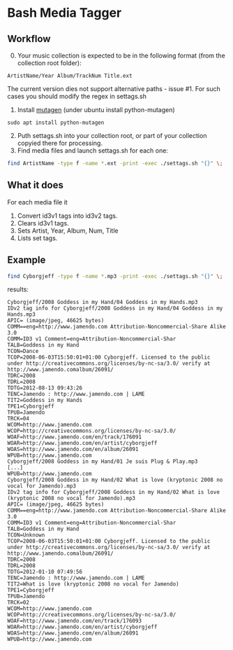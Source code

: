 Bash Media Tagger
===
## Workflow
0. Your music collection is expected to be in the following format (from the collection root folder): 
  ```
  ArtistName/Year Album/TrackNum Title.ext
  ``` 
  The current version dies not support alternative paths - issue #1. For such cases you should modify the regex in settags.sh
1. Install [mutagen](https://github.com/quodlibet/mutagen) (under ubuntu install python-mutagen) 
  ```
  sudo apt install python-mutagen
  ```
2. Puth settags.sh into your collection root, or part of your collection copyied there for processing.
3. Find media files and launch settags.sh for each one: 
  ```sh
  find ArtistName -type f -name *.ext -print -exec ./settags.sh "{}" \;
  ```
  ## What it does
  For each media file it
  1. Convert id3v1 tags into id3v2 tags.
  2. Clears id3v1 tags.
  3. Sets Artist, Year, Album, Num, Title
  4. Lists set tags. 
## Example
```sh
find Cyborgjeff -type f -name *.mp3 -print -exec ./settags.sh "{}" \;
```
results:
```
Cyborgjeff/2008 Goddess in my Hand/04 Goddess in my Hands.mp3
IDv2 tag info for Cyborgjeff/2008 Goddess in my Hand/04 Goddess in my Hands.mp3 
APIC= (image/jpeg, 46625 bytes)
COMM==eng=http://www.jamendo.com Attribution-Noncommercial-Share Alike 3.0
COMM=ID3 v1 Comment=eng=Attribution-Noncommercial-Shar
TALB=Goddess in my Hand
TCON=Dance
TCOP=2008-06-03T15:50:01+01:00 Cyborgjeff. Licensed to the public under http://creativecommons.org/licenses/by-nc-sa/3.0/ verify at http://www.jamendo.comalbum/26091/
TDRC=2008
TDRL=2008
TDTG=2012-08-13 09:43:26
TENC=Jamendo : http://www.jamendo.com | LAME
TIT2=Goddess in my Hands
TPE1=Cyborgjeff
TPUB=Jamendo
TRCK=04
WCOM=http://www.jamendo.com
WCOP=http://creativecommons.org/licenses/by-nc-sa/3.0/
WOAF=http://www.jamendo.com/en/track/176091
WOAR=http://www.jamendo.com/en/artist/cyborgjeff
WOAS=http://www.jamendo.com/en/album/26091
WPUB=http://www.jamendo.com 
Cyborgjeff/2008 Goddess in my Hand/01 Je suis Plug & Play.mp3
[...]
WPUB=http://www.jamendo.com 
Cyborgjeff/2008 Goddess in my Hand/02 What is love (kryptonic 2008 no vocal for Jamendo).mp3
IDv2 tag info for Cyborgjeff/2008 Goddess in my Hand/02 What is love (kryptonic 2008 no vocal for Jamendo).mp3 
APIC= (image/jpeg, 46625 bytes)
COMM==eng=http://www.jamendo.com Attribution-Noncommercial-Share Alike 3.0
COMM=ID3 v1 Comment=eng=Attribution-Noncommercial-Shar
TALB=Goddess in my Hand
TCON=Unknown
TCOP=2008-06-03T15:50:01+01:00 Cyborgjeff. Licensed to the public under http://creativecommons.org/licenses/by-nc-sa/3.0/ verify at http://www.jamendo.comalbum/26091/
TDRC=2008
TDRL=2008
TDTG=2012-01-10 07:49:56
TENC=Jamendo : http://www.jamendo.com | LAME
TIT2=What is love (kryptonic 2008 no vocal for Jamendo)
TPE1=Cyborgjeff
TPUB=Jamendo
TRCK=02
WCOM=http://www.jamendo.com
WCOP=http://creativecommons.org/licenses/by-nc-sa/3.0/
WOAF=http://www.jamendo.com/en/track/176093
WOAR=http://www.jamendo.com/en/artist/cyborgjeff
WOAS=http://www.jamendo.com/en/album/26091
WPUB=http://www.jamendo.com 
```
